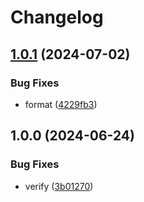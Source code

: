 # Changelog

## [1.0.1](https://github.com/LunchTimeCode/renovate-graph-fork/compare/v1.0.0...v1.0.1) (2024-07-02)


### Bug Fixes

* format ([4229fb3](https://github.com/LunchTimeCode/renovate-graph-fork/commit/4229fb3dbb5cb66a4c93e6cc51b1abc41267f3c7))

## 1.0.0 (2024-06-24)


### Bug Fixes

* verify ([3b01270](https://github.com/LunchTimeCode/renovate-graph-fork/commit/3b01270e21b9992a243e16144816c5d06f2b861f))
